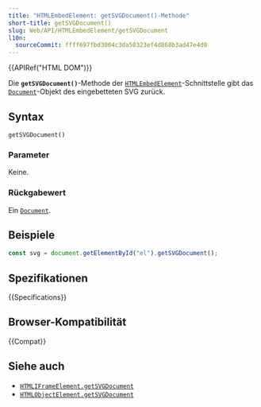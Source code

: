 ```yaml
---
title: "HTMLEmbedElement: getSVGDocument()-Methode"
short-title: getSVGDocument()
slug: Web/API/HTMLEmbedElement/getSVGDocument
l10n:
  sourceCommit: ffff697fbd3004c3da50323ef4d868b3ad47e4d0
---
```


{{APIRef("HTML DOM")}}

Die **`getSVGDocument()`**-Methode der [`HTMLEmbedElement`](/de/docs/Web/API/HTMLEmbedElement)-Schnittstelle gibt das [`Document`](/de/docs/Web/API/Document)-Objekt des eingebetteten SVG zurück.

## Syntax

```js-nolint
getSVGDocument()
```

### Parameter

Keine.

### Rückgabewert

Ein [`Document`](/de/docs/Web/API/Document).

## Beispiele

```js
const svg = document.getElementById("el").getSVGDocument();
```

## Spezifikationen

{{Specifications}}

## Browser-Kompatibilität

{{Compat}}

## Siehe auch

- [`HTMLIFrameElement.getSVGDocument`](/de/docs/Web/API/HTMLIFrameElement/getSVGDocument)
- [`HTMLObjectElement.getSVGDocument`](/de/docs/Web/API/HTMLObjectElement/getSVGDocument)
